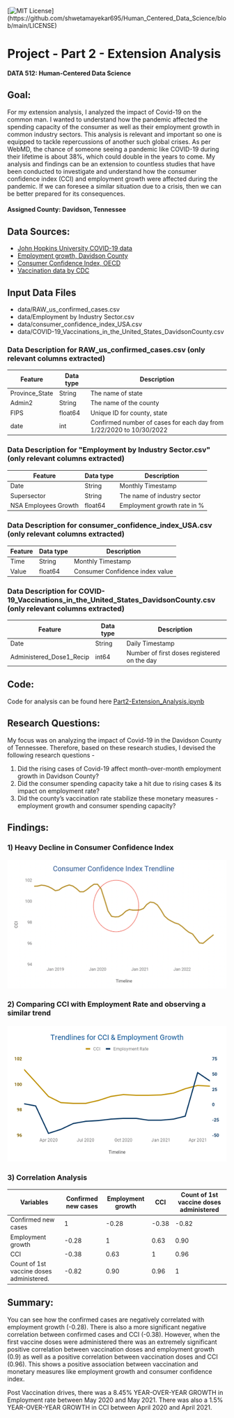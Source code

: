 [![MIT License](https://img.shields.io/apm/l/atomic-design-ui.svg?)](https://github.com/shwetamayekar695/Human_Centered_Data_Science/blob/main/LICENSE)

# Project - Part 2 - Extension Analysis

**DATA 512: Human-Centered Data Science**


## Goal:
For my extension analysis, I analyzed the impact of Covid-19 on the common man. I wanted to understand how the pandemic affected the spending capacity of the consumer as well as their employment growth in common industry sectors. This analysis is relevant and important so one is equipped to tackle repercussions of another such global crises. As per WebMD, the chance of someone seeing a pandemic like COVID-19 during their lifetime is about 38%, which could double in the years to come. My analysis and findings can be an extension to countless studies that have been conducted to investigate and understand how the consumer confidence index (CCI) and employment growth were affected during the pandemic. If we can foresee a similar situation due to a crisis, then we can be better prepared for its consequences.


#### Assigned County: Davidson, Tennessee

## Data Sources:
- [John Hopkins University COVID-19 data](https://www.kaggle.com/datasets/antgoldbloom/covid19-data-from-john-hopkins-university)
- [Employment growth, Davidson County](https://datausa.io/profile/geo/davidson-county-tn)
- [Consumer Confidence Index, OECD](https://data.oecd.org/leadind/consumer-confidence-index-cci.htm#indicator-chart)
- [Vaccination data by CDC](https://data.cdc.gov/Vaccinations/COVID-19-Vaccinations-in-the-United-States-County/8xkx-amqh/data)

## Input Data Files
- data/RAW_us_confirmed_cases.csv
- data/Employment by Industry Sector.csv
- data/consumer_confidence_index_USA.csv
- data/COVID-19_Vaccinations_in_the_United_States_DavidsonCounty.csv

### Data Description for RAW_us_confirmed_cases.csv (only relevant columns extracted)

| Feature        | Data type | Description                                                         |
|----------------|-----------|---------------------------------------------------------------------|
| Province_State | String    | The name of state                                                   |
| Admin2         | String    | The name of the county                                              |
| FIPS           | float64   | Unique ID for county, state                                         |
| date           | int       | Confirmed number of cases for each day from 1/22/2020 to 10/30/2022 |


### Data Description for "Employment by Industry Sector.csv" (only relevant columns extracted)

| Feature                | Data type | Description                                                         |
|------------------------|-----------|---------------------------------------------------------------------|
| Date                   | String    | Monthly Timestamp                                                   | 
| Supersector            | String    | The name of industry sector                                         |
| NSA Employees Growth   | float64   | Employment growth rate in %                                         |

### Data Description for consumer_confidence_index_USA.csv (only relevant columns extracted)

| Feature                | Data type | Description                                                         |
|------------------------|-----------|---------------------------------------------------------------------|
| Time                   | String    | Monthly Timestamp                                                   | 
| Value                  | float64   | Consumer Confidence index value                                     |

### Data Description for COVID-19_Vaccinations_in_the_United_States_DavidsonCounty.csv (only relevant columns extracted)

| Feature                  | Data type | Description                                                         |
|--------------------------|-----------|---------------------------------------------------------------------|
| Date                     | String    | Daily Timestamp                                                     | 
| Administered_Dose1_Recip | int64     | Number of first doses registered on the day                         |


## Code:
Code for analysis can be found here [Part2-Extension_Analysis.ipynb](https://github.com/shwetamayekar695/Human_Centered_Data_Science/blob/main/project/part2-extension-analysis/Part2-Extension_Analysis.ipynb)

## Research Questions:
My focus was on analyzing the impact of Covid-19 in the Davidson County of Tennessee. Therefore, based on these research studies, I devised the following research questions -
1) Did the rising cases of Covid-19 affect month-over-month employment growth in Davidson County?
2) Did the consumer spending capacity take a hit due to rising cases & its impact on employment rate?
3) Did the county’s vaccination rate stabilize these monetary measures - employment growth and consumer spending capacity?

## Findings:

### 1) Heavy Decline in Consumer Confidence Index
#### ![CCI_Trendline_after_Covid-19](https://github.com/shwetamayekar695/Human_Centered_Data_Science/blob/main/project/part2-extension-analysis/visualizations/%20CCI_Trendline_after_Covid-19.png)

### 2) Comparing CCI with Employment Rate and observing a similar trend
#### ![Trendlines_for_CCI_Employment_Growth](https://github.com/shwetamayekar695/Human_Centered_Data_Science/blob/main/project/part2-extension-analysis/visualizations/Trendlines_for_CCI_Employment_Growth.png)

### 3) Correlation Analysis

| Variables                                 | Confirmed new cases | Employment growth | CCI   | Count of 1st vaccine doses administered |
|-------------------------------------------|---------------------|-------------------|-------|-----------------------------------------|
| Confirmed new cases                       |  1                  |  -0.28            | -0.38 | -0.82                                   |
| Employment growth                         | -0.28               |  1                |  0.63 |  0.90                                   |
| CCI                                       | -0.38               |  0.63             |  1    |  0.96                                   |
| Count of 1st vaccine doses administered.  | -0.82               |  0.90             |  0.96 |  1                                      |


## Summary:
You can see how the confirmed cases are negatively correlated with employment growth (-0.28). There is also a more significant negative correlation between confirmed cases and CCI (-0.38). However, when the first vaccine doses were administered there was an extremely significant positive correlation between vaccination doses and employment growth (0.9) as well as a positive correlation between vaccination doses and CCI (0.96). This shows a positive association between vaccination and monetary measures like employment growth and consumer confidence index.

Post Vaccination drives, there was a 8.45% YEAR-OVER-YEAR GROWTH in Employment rate between May 2020 and May 2021. There was also a 1.5% YEAR-OVER-YEAR GROWTH in CCI between April 2020 and April 2021.
